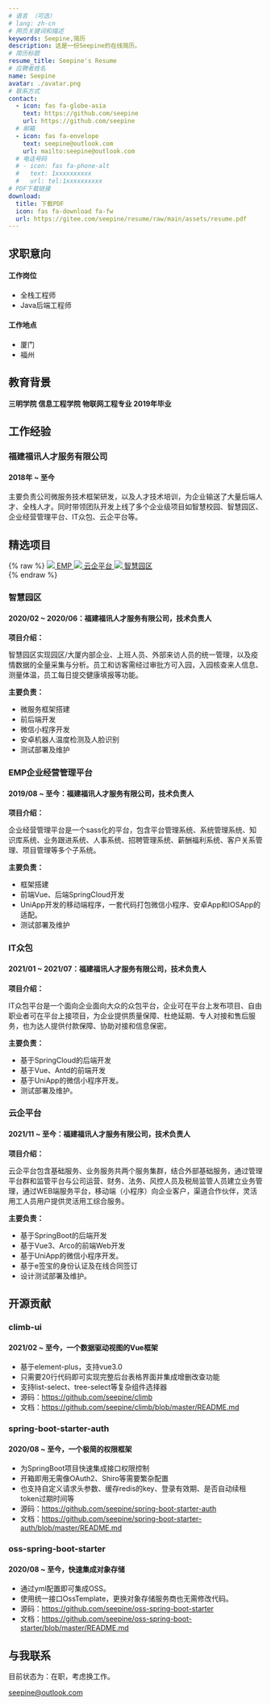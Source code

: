 ```yaml
---
# 语言 （可选）
# lang: zh-cn
# 网页关键词和描述
keywords: Seepine,简历
description: 这是一份Seepine的在线简历。
# 简历标题
resume_title: Seepine's Resume
# 应聘者姓名
name: Seepine
avatar: ./avatar.png
# 联系方式
contact:
  - icon: fas fa-globe-asia
    text: https://github.com/seepine
    url: https://github.com/seepine
  # 邮箱
  - icon: fas fa-envelope
    text: seepine@outlook.com
    url: mailto:seepine@outlook.com
  # 电话号码
  # - icon: fas fa-phone-alt
  #   text: 1xxxxxxxxxx
  #   url: tel:1xxxxxxxxxx
# PDF下载链接
download:
  title: 下载PDF
  icon: fas fa-download fa-fw
  url: https://gitee.com/seepine/resume/raw/main/assets/resume.pdf
---
```


<!-- {% raw %}
<center>
<a href='/'>English</a> | <a href='/zh-cn/'>简体中文</a>
</center>
{% endraw %} -->

## <i class="fas fa-flag"></i> 求职意向

#### 工作岗位

- 全栈工程师
- Java后端工程师

#### 工作地点

- 厦门
- 福州

## <i class="fas fa-user-graduate"></i> 教育背景

**三明学院 信息工程学院 物联网工程专业 2019年毕业**

## <i class="fas fa-user-tie"></i> 工作经验

### 福建福讯人才服务有限公司

#### 2018年 ~ 至今

主要负责公司微服务技术框架研发，以及人才技术培训，为企业输送了大量后端人才、全栈人才。同时带领团队开发上线了多个企业级项目如智慧校园、智慧园区、企业经营管理平台、IT众包、云企平台等。

## <i class="fas fa-award"></i> 精选项目

{% raw %}
<btns rounded>
<a href='https://emp.rsjst.com'>
  <img src='https://emp.rsjst.com/favicon.ico'>
  EMP
</a>
<a href='https://cep.rsjst.com/'>
  <img src='https://cep.rsjst.com/favicon.ico'>
  云企平台
</a>
<a href='https://park.zgfxrc.cn/'>
  <img src='https://park.zgfxrc.cn/img/communityLogo.png'>
  智慧园区
</a>
</btns></br>
{% endraw %}

### 智慧园区

#### 2020/02 ~ 2020/06：福建福讯人才服务有限公司，技术负责人

**项目介绍：**

智慧园区实现园区/大厦内部企业、上班人员、外部来访人员的统一管理，以及疫情数据的全量采集与分析。员工和访客需经过审批方可入园，入园核查来人信息、测量体温，员工每日提交健康填报等功能。

**主要负责：**

- 微服务框架搭建
- 前后端开发
- 微信小程序开发
- 安卓机器人温度检测及人脸识别
- 测试部署及维护

### EMP企业经营管理平台

#### 2019/08 ~ 至今：福建福讯人才服务有限公司，技术负责人

**项目介绍：**

企业经营管理平台是一个sass化的平台，包含平台管理系统、系统管理系统、知识库系统、业务跟进系统、人事系统、招聘管理系统、薪酬福利系统、客户关系管理、项目管理等多个子系统。

**主要负责：**

- 框架搭建
- 前端Vue、后端SpringCloud开发
- UniApp开发的移动端程序，一套代码打包微信小程序、安卓App和IOSApp的适配。
- 测试部署及维护

### IT众包

#### 2021/01 ~ 2021/07：福建福讯人才服务有限公司，技术负责人

**项目介绍：**

IT众包平台是一个面向企业面向大众的众包平台，企业可在平台上发布项目、自由职业者可在平台上接项目，为企业提供质量保障、杜绝延期、专人对接和售后服务，也为达人提供付款保障、协助对接和信息保密。

**主要负责：**

- 基于SpringCloud的后端开发
- 基于Vue、Antd的前端开发
- 基于UniApp的微信小程序开发。
- 测试部署及维护。


### 云企平台

#### 2021/11 ~ 至今：福建福讯人才服务有限公司，技术负责人

**项目介绍：**

云企平台包含基础服务、业务服务共两个服务集群，结合外部基础服务，通过管理平台群和监管平台与公司运营、财务、法务、风控人员及税局监管人员建立业务管理，通过WEB端服务平台，移动端（小程序）向企业客户，渠道合作伙伴，灵活用工人员用户提供灵活用工综合服务。

**主要负责：**

- 基于SpringBoot的后端开发
- 基于Vue3、Arco的前端Web开发
- 基于UniApp的微信小程序开发。
- 基于e签宝的身份认证及在线合同签订
- 设计测试部署及维护。


## <i class="fab fa-github"></i> 开源贡献

### climb-ui

#### 2021/02 ~ 至今，一个数据驱动视图的Vue框架

- 基于element-plus，支持vue3.0
- 只需要20行代码即可实现完整后台表格界面并集成增删改查功能
- 支持list-select、tree-select等复杂组件选择器
- 源码：<https://github.com/seepine/climb>
- 文档：<https://github.com/seepine/climb/blob/master/README.md>

### spring-boot-starter-auth

#### 2020/08 ~ 至今，一个极简的权限框架

- 为SpringBoot项目快速集成接口权限控制
- 开箱即用无需像OAuth2、Shiro等需要繁杂配置
- 也支持自定义请求头参数、缓存redis的key、登录有效期、是否自动续租token过期时间等
- 源码：<https://github.com/seepine/spring-boot-starter-auth>
- 文档：<https://github.com/seepine/spring-boot-starter-auth/blob/master/README.md>

### oss-spring-boot-starter

#### 2020/08 ~ 至今，快速集成对象存储

- 通过yml配置即可集成OSS。
- 使用统一接口OssTemplate，更换对象存储服务商也无需修改代码。
- 源码：<https://github.com/seepine/oss-spring-boot-starter>
- 文档：<https://github.com/seepine/oss-spring-boot-starter/blob/master/README.md>

<!-- <fancybox>
<img src='https://cdn.jsdelivr.net/gh/xaoxuu/cdn-assets/proj/prohud/screenshot01.png'>
<img src='https://cdn.jsdelivr.net/gh/xaoxuu/cdn-assets/proj/prohud/screenshot02.png'>
</fancybox> -->

## <i class="fas fa-phone-alt"></i> 与我联系

目前状态为：在职，考虑换工作。

<i class="fas fa-envelope fa-fw"></i> seepine@outlook.com
<!-- <i class="fas fa-phone-alt fa-fw"></i> 1xxxxxxxxxx -->

<!-- ## 评论
{% raw %}
<script src="https://utteranc.es/client.js"
        repo="xaoxuu/hexo-theme-resume"
        issue-number="18"
        theme="github-light"
        crossorigin="anonymous"
        async>
</script>
{% endraw %} -->
